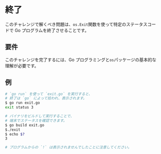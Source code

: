 # 終了

このチャレンジで解くべき問題は、`os.Exit`関数を使って特定のステータスコードで Go プログラムを終了させることです。

## 要件

このチャレンジを完了するには、Go プログラミングと`os`パッケージの基本的な理解が必要です。

## 例

```sh
# `go run` を使って `exit.go` を実行すると、
# 終了は `go` によって拾われ、表示されます。
$ go run exit.go
exit status 3

# バイナリをビルドして実行することで、
# 端末でステータスを確認できます。
$ go build exit.go
$./exit
$ echo $?
3

# プログラムからの `!` は表示されませんでしたことに注意してください。
```
